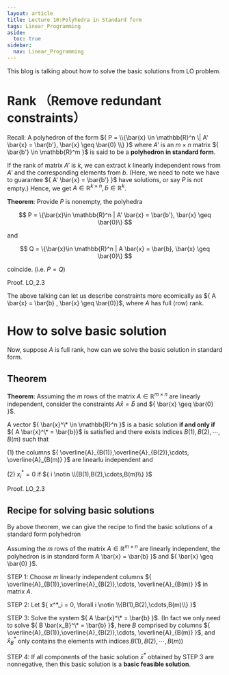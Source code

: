 ```yaml
---
layout: article
title: Lecture 10:Polyhedra in Standard form
tags: Linear_Programming
aside:
  toc: true
sidebar:
  nav: Linear_Programming
---
```


This blog is talking about how to solve the basic solutions from LO problem.

<!--more--> 

# Rank （Remove redundant constraints）

Recall: A polyhedron of the form ${ P = \\{\bar{x} \in \mathbb{R}^n \| A' \bar{x} = \bar{b'}, \bar{x} \geq \bar{0} \\} }$ where ${ A' }$ is an ${ m\times n }$ matrix ${ \bar{b'} \in \mathbb{R}^m }$ is said to be a <b>polyhedron in standard form</b>.

If the rank of matrix ${ A' }$ is ${ k }$, we can extract ${ k }$ linearly independent rows from ${ A' }$ and the corresponding elements from ${ b }$. (Here, we need to note we have to guarantee ${ A' \bar{x} = \bar{b'} }$ have solutions, or say ${ P }$ is not empty.) Hence, we get ${ A  \in \mathbb{R}^{k \times n}, \bar{b} \in \mathbb{R}^k }$.

<b>Theorem</b>: Provide ${ P }$ is nonempty, the polyhedra

<center>$$
P = \{\bar{x}\in \mathbb{R}^n | A' \bar{x} = \bar{b'}, \bar{x} \geq \bar{0}\}
$$</center>

and 

<center>$$
Q = \{\bar{x}\in \mathbb{R}^n | A \bar{x} = \bar{b}, \bar{x} \geq \bar{0}\}
$$</center>

coincide. (i.e. ${ P = Q }$)

Proof. LO_2.3

The above talking can let us describe constraints more ecomically as ${ A \bar{x} = \bar{b} , \bar{x} \geq \bar{0}}$, where ${ A }$ has full (row) rank. 

# How to solve basic solution

Now, suppose ${ A }$ is full rank, how can we solve the basic solution in standard form.

## Theorem

<b>Theorem</b>: Assuming the ${ m }$ rows of the matrix ${ A  \in \mathbb{R}^{m \times n} }$ are linearly independent, consider the constraints ${ A \bar{x} = \bar{b} }$ and ${ \bar{x} \geq \bar{0} }$.

A vector ${ \bar{x}^\* \in \mathbb{R}^n }$ is a basic solution <b>if and only if</b> ${ A \bar{x}^\* = \bar{b}}$ is satisfied and there exists indices ${ B(1),B(2),\cdots,B(m) }$ such that 

(1) the columns ${ \overline{A}_{B(1)},\overline{A}_{B(2)},\cdots, \overline{A}_{B(m)} }$ are linearlu independent and

(2) ${ x^*_i = 0 }$ if ${ i \notin \\{B(1),B(2),\cdots,B(m)\\} }$

Proof. LO_2.3

## Recipe for solving basic solutions

By above theorem, we can give the recipe to find the basic solutions of a standard form polyhedron

Assuming the ${ m }$ rows of the matrix ${ A  \in \mathbb{R}^{m \times n} }$ are linearly independent, the polyhedron is in standard form  A \bar{x} = \bar{b} }$ and ${ \bar{x} \geq \bar{0} }$. 

STEP 1: Choose ${ m }$ linearly independent columns ${ \overline{A}_{B(1)},\overline{A}_{B(2)},\cdots, \overline{A}_{B(m)} }$ in matrix ${ A }$.

STEP 2: Let ${ x^*_i = 0, \forall i \notin \\{B(1),B(2),\cdots,B(m)\\} }$

STEP 3: Solve the system ${ A \bar{x}^\* = \bar{b} }$. (In fact we only need to solve ${ B \bar{x_B}^\* = \bar{b} }$, here ${ B }$ comprised by columns ${ \overline{A}_{B(1)},\overline{A}_{B(2)},\cdots, \overline{A}_{B(m)} }$, and ${ \bar{x}^*_B }$ only contains the elements with indices ${ B(1),B(2),\cdots,B(m) }$)

STEP 4: If all components of the basic solution ${ \bar{x}^* }$ obtained by STEP 3 are nonnegative, then this basic solution is a <b>basic feasible solution</b>. 